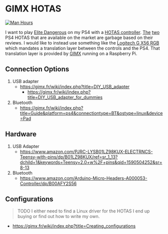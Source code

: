 # GIMX HOTAS

[![Man Hours](https://img.shields.io/endpoint?url=https%3A%2F%2Fmh.jessemillar.com%2Fhours%3Frepo%3Dhttps%3A%2F%2Fgithub.com%2Fjessemillar%2Fgimx-hotas.git)](https://jessemillar.com/r/man-hours)

I want to play [Elite Dangerous](https://www.elitedangerous.com/) on my PS4 with a [HOTAS controller](https://en.wikipedia.org/wiki/HOTAS). [The](https://www.thrustmaster.com/en_US/products/tflight-hotas-4) [two](https://www.amazon.com/Combat-Hotas-Flight-Stick-PlayStation-4/dp/B01A0P8NBC) PS4 HOTAS that are available on the market are garbage based on their reviews. I would like to instead use something like the [Logitech G X56 RGB](https://camelcamelcamel.com/product/B079P6SSHP) which mandates a translation layer between the controls and the PS4. That translation layer is provided by [GIMX](https://blog.gimx.fr/) running on a Raspberry Pi.

## Connection Options

1. USB adapter
	- https://gimx.fr/wiki/index.php?title=DIY_USB_adapter
		- https://gimx.fr/wiki/index.php?title=DIY_USB_adapter_for_dummies
1. Bluetooth
	- https://gimx.fr/wiki/index.php?title=Guide&platform=ps4&connectiontype=BT&ostype=linux&device=Pad

## Hardware

1. USB Adapter
	- https://www.amazon.com/PJRC-LYSB01LZ98KUX-ELECTRNCS-Teensy-with-pins/dp/B01LZ98KUX/ref=sr_1_13?dchild=1&keywords=Teensy+2.0+w%2F+pins&qid=1590504252&sr=8-13
1. Bluetooth
	- https://www.amazon.com/Arduino-Micro-Headers-A000053-Controller/dp/B00AFY2S56

## Configurations

> TODO I either need to find a Linux driver for the HOTAS I end up buying or find out how to write my own.

- https://gimx.fr/wiki/index.php?title=Creating_configurations
